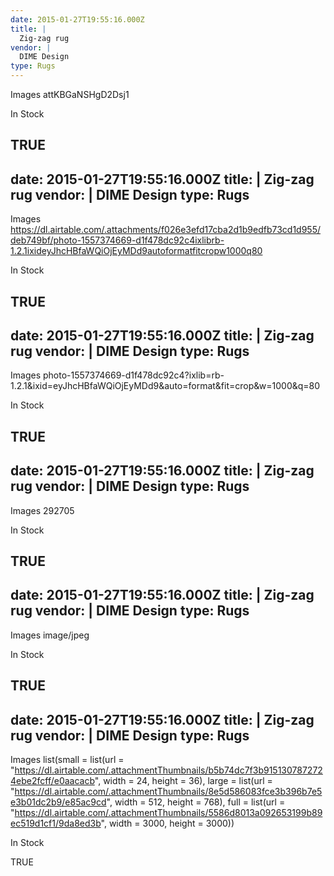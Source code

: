 ```yaml
---
date: 2015-01-27T19:55:16.000Z
title: |
  Zig-zag rug
vendor: |
  DIME Design
type: Rugs
---
```


Images
attKBGaNSHgD2Dsj1

In Stock

TRUE
---
date: 2015-01-27T19:55:16.000Z
title: |
  Zig-zag rug
vendor: |
  DIME Design
type: Rugs
---

Images
https://dl.airtable.com/.attachments/f026e3efd17cba2d1b9edfb73cd1d955/deb749bf/photo-1557374669-d1f478dc92c4ixlibrb-1.2.1ixideyJhcHBfaWQiOjEyMDd9autoformatfitcropw1000q80

In Stock

TRUE
---
date: 2015-01-27T19:55:16.000Z
title: |
  Zig-zag rug
vendor: |
  DIME Design
type: Rugs
---

Images
photo-1557374669-d1f478dc92c4?ixlib=rb-1.2.1&ixid=eyJhcHBfaWQiOjEyMDd9&auto=format&fit=crop&w=1000&q=80

In Stock

TRUE
---
date: 2015-01-27T19:55:16.000Z
title: |
  Zig-zag rug
vendor: |
  DIME Design
type: Rugs
---

Images
292705

In Stock

TRUE
---
date: 2015-01-27T19:55:16.000Z
title: |
  Zig-zag rug
vendor: |
  DIME Design
type: Rugs
---

Images
image/jpeg

In Stock

TRUE
---
date: 2015-01-27T19:55:16.000Z
title: |
  Zig-zag rug
vendor: |
  DIME Design
type: Rugs
---

Images
list(small = list(url = "https://dl.airtable.com/.attachmentThumbnails/b5b74dc7f3b9151307872724ebe2fcff/e0aacacb", width = 24, height = 36), large = list(url = "https://dl.airtable.com/.attachmentThumbnails/8e5d586083fce3b396b7e5e3b01dc2b9/e85ac9cd", width = 512, height = 768), full = list(url = "https://dl.airtable.com/.attachmentThumbnails/5586d8013a092653199b89ec519d1cf1/9da8ed3b", width = 3000, height = 3000))

In Stock

TRUE
